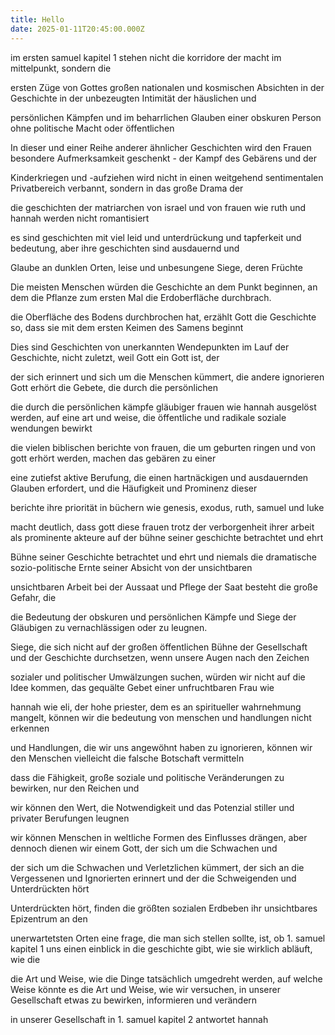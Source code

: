 ```yaml
---
title: Hello
date: 2025-01-11T20:45:00.000Z
---
```

im ersten samuel kapitel 1 stehen nicht die korridore der macht im mittelpunkt, sondern die

ersten Züge von Gottes großen nationalen und kosmischen Absichten in der Geschichte in der unbezeugten Intimität der häuslichen und

persönlichen Kämpfen und im beharrlichen Glauben einer obskuren Person ohne politische Macht oder öffentlichen

In dieser und einer Reihe anderer ähnlicher Geschichten wird den Frauen besondere Aufmerksamkeit geschenkt - der Kampf des Gebärens und der

Kinderkriegen und -aufziehen wird nicht in einen weitgehend sentimentalen Privatbereich verbannt, sondern in das große Drama der

die geschichten der matriarchen von israel und von frauen wie ruth und hannah werden nicht romantisiert

es sind geschichten mit viel leid und unterdrückung und tapferkeit und bedeutung, aber ihre geschichten sind ausdauernd und

Glaube an dunklen Orten, leise und unbesungene Siege, deren Früchte

Die meisten Menschen würden die Geschichte an dem Punkt beginnen, an dem die Pflanze zum ersten Mal die Erdoberfläche durchbrach.

die Oberfläche des Bodens durchbrochen hat, erzählt Gott die Geschichte so, dass sie mit dem ersten Keimen des Samens beginnt

Dies sind Geschichten von unerkannten Wendepunkten im Lauf der Geschichte, nicht zuletzt, weil Gott ein Gott ist, der

der sich erinnert und sich um die Menschen kümmert, die andere ignorieren Gott erhört die Gebete, die durch die persönlichen

die durch die persönlichen kämpfe gläubiger frauen wie hannah ausgelöst werden, auf eine art und weise, die öffentliche und radikale soziale wendungen bewirkt

die vielen biblischen berichte von frauen, die um geburten ringen und von gott erhört werden, machen das gebären zu einer

eine zutiefst aktive Berufung, die einen hartnäckigen und ausdauernden Glauben erfordert, und die Häufigkeit und Prominenz dieser

berichte ihre priorität in büchern wie genesis, exodus, ruth, samuel und luke

macht deutlich, dass gott diese frauen trotz der verborgenheit ihrer arbeit als prominente akteure auf der bühne seiner geschichte betrachtet und ehrt

Bühne seiner Geschichte betrachtet und ehrt und niemals die dramatische sozio-politische Ernte seiner Absicht von der unsichtbaren

unsichtbaren Arbeit bei der Aussaat und Pflege der Saat besteht die große Gefahr, die

die Bedeutung der obskuren und persönlichen Kämpfe und Siege der Gläubigen zu vernachlässigen oder zu leugnen.

Siege, die sich nicht auf der großen öffentlichen Bühne der Gesellschaft und der Geschichte durchsetzen, wenn unsere Augen nach den Zeichen

sozialer und politischer Umwälzungen suchen, würden wir nicht auf die Idee kommen, das gequälte Gebet einer unfruchtbaren Frau wie

hannah wie eli, der hohe priester, dem es an spiritueller wahrnehmung mangelt, können wir die bedeutung von menschen und handlungen nicht erkennen

und Handlungen, die wir uns angewöhnt haben zu ignorieren, können wir den Menschen vielleicht die falsche Botschaft vermitteln

dass die Fähigkeit, große soziale und politische Veränderungen zu bewirken, nur den Reichen und

wir können den Wert, die Notwendigkeit und das Potenzial stiller und privater Berufungen leugnen

wir können Menschen in weltliche Formen des Einflusses drängen, aber dennoch dienen wir einem Gott, der sich um die Schwachen und

der sich um die Schwachen und Verletzlichen kümmert, der sich an die Vergessenen und Ignorierten erinnert und der die Schweigenden und Unterdrückten hört

Unterdrückten hört, finden die größten sozialen Erdbeben ihr unsichtbares Epizentrum an den

unerwartetsten Orten
eine frage, die man sich stellen sollte, ist, ob 1. samuel kapitel 1 uns einen einblick in die geschichte gibt, wie sie wirklich abläuft, wie die

die Art und Weise, wie die Dinge tatsächlich umgedreht werden, auf welche Weise könnte es die Art und Weise, wie wir versuchen, in unserer Gesellschaft etwas zu bewirken, informieren und verändern

in unserer Gesellschaft in 1. samuel kapitel 2 antwortet hannah

